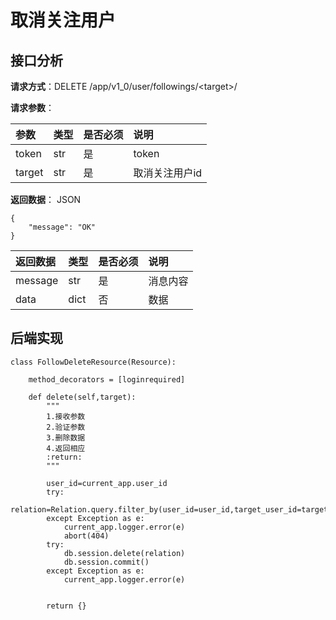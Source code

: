 # 取消关注用户

## 接口分析

**请求方式**：DELETE /app/v1\_0/user/followings/&lt;target&gt;/

**请求参数**：

| 参数 | 类型 | 是否必须 | 说明 |
| :--- | :--- | :--- | :--- |
| token | str | 是 | token |
| target | str | 是 | 取消关注用户id |

**返回数据**： JSON

```
{
    "message": "OK"
}
```

| 返回数据 | 类型 | 是否必须 | 说明 |
| :--- | :--- | :--- | :--- |
| message | str | 是 | 消息内容 |
| data | dict | 否 | 数据 |

## 后端实现

```
class FollowDeleteResource(Resource):

    method_decorators = [loginrequired]

    def delete(self,target):
        """
        1.接收参数
        2.验证参数
        3.删除数据
        4.返回相应
        :return:
        """

        user_id=current_app.user_id
        try:
            relation=Relation.query.filter_by(user_id=user_id,target_user_id=target).first()
        except Exception as e:
            current_app.logger.error(e)
            abort(404)
        try:
            db.session.delete(relation)
            db.session.commit()
        except Exception as e:
            current_app.logger.error(e)


        return {}
```




